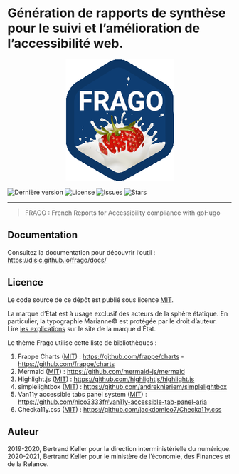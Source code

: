 # Génération de rapports de synthèse pour le suivi et l’amélioration de l’accessibilité web.

<p align="center">
  <img width="243" height="272" src="/images/frago.png">
</p>

![Dernière version](https://badgen.net/github/tag/DISIC/frago)
![License](https://badgen.net/github/license/DISIC/frago)
![Issues](https://badgen.net/github/issues/DISIC/frago)
![Stars](https://badgen.net/github/stars/DISIC/frago)

---
> FRAGO : French Reports for Accessibility compliance with goHugo

## Documentation

Consultez la documentation pour découvrir l’outil : <https://disic.github.io/frago/docs/>

## Licence

Le code source de ce dépôt est publié sous licence [MIT](https://opensource.org/licenses/mit-license.php).

La marque d’État est à usage exclusif des acteurs de la sphère étatique. En particulier, la typographie Marianne© est protégée par le droit d’auteur.  
Lire [les explications](https://www.gouvernement.fr/charte/charte-graphique-les-fondamentaux/la-typographie) sur le site de la marque d’État.

Le thème Frago utilise cette liste de bibliothèques :

  1. Frappe Charts ([MIT](https://github.com/mermaid-js/mermaid/blob/develop/LICENSE)) : <https://github.com/frappe/charts> - <https://github.com/frappe/charts>
  2. Mermaid ([MIT](https://github.com/mermaid-js/mermaid/blob/develop/LICENSE)) : <https://github.com/mermaid-js/mermaid>
  3. Highlight.js ([MIT](https://github.com/highlightjs/highlight.js/blob/main/LICENSE)) : <https://github.com/highlightjs/highlight.js>
  4. simplelightbox ([MIT](https://github.com/andreknieriem/simplelightbox/blob/master/LICENSE)) : <https://github.com/andreknieriem/simplelightbox>
  5. Van11y accessible tabs panel system ([MIT](https://github.com/nico3333fr/van11y-accessible-tab-panel-aria/blob/master/LICENSE)) : <https://github.com/nico3333fr/van11y-accessible-tab-panel-aria>
  6. Checka11y.css ([MIT](https://github.com/jackdomleo7/Checka11y.css/blob/master/LICENSE)) : <https://github.com/jackdomleo7/Checka11y.css>

## Auteur

2019-2020, Bertrand Keller pour la direction interministérielle du numérique.  
2020-2021, Bertrand Keller pour le ministère de l’économie, des Finances et de la Relance.
